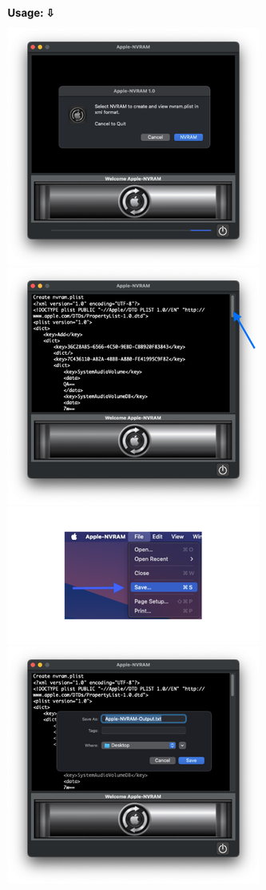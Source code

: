 ## Usage: ⇩

<img src="Sources/Pics/Pics1.png">

<img src="Sources/Pics/Pics2.png">

<img src="Sources/Pics/Pics3.png">

<img src="Sources/Pics/Pics4.png">
